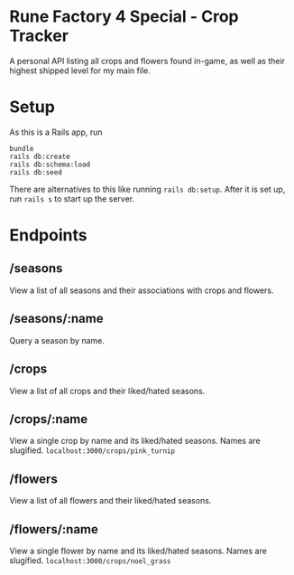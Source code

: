 # Rune Factory 4 Special - Crop Tracker
A personal API listing all crops and flowers found in-game, as well as their highest shipped level for my main file.

# Setup
As this is a Rails app, run
```
bundle
rails db:create
rails db:schema:load
rails db:seed
```
There are alternatives to this like running `rails db:setup`.
After it is set up, run `rails s` to start up the server.

# Endpoints

## /seasons
View a list of all seasons and their associations with crops and flowers.

## /seasons/:name
Query a season by name.

## /crops
View a list of all crops and their liked/hated seasons.

## /crops/:name
View a single crop by name and its liked/hated seasons. Names are slugified.
`localhost:3000/crops/pink_turnip`

## /flowers
View a list of all flowers and their liked/hated seasons.

## /flowers/:name
View a single flower by name and its liked/hated seasons. Names are slugified.
`localhost:3000/crops/noel_grass`

